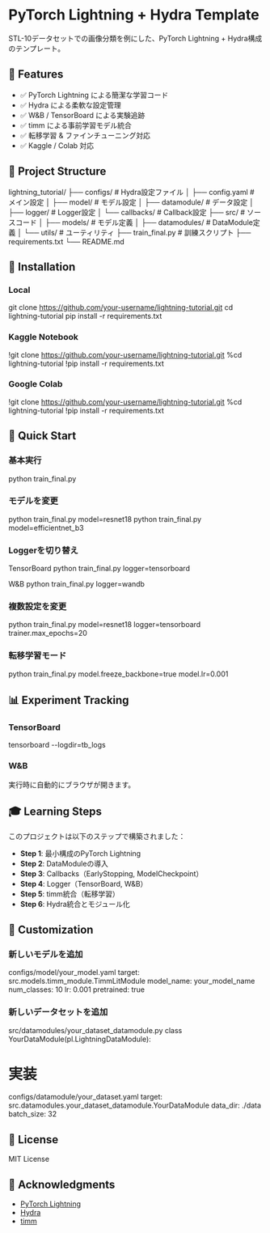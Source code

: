 # PyTorch Lightning + Hydra Template

STL-10データセットでの画像分類を例にした、PyTorch Lightning + Hydra構成のテンプレート。

## 🚀 Features

- ✅ PyTorch Lightning による簡潔な学習コード
- ✅ Hydra による柔軟な設定管理
- ✅ W&B / TensorBoard による実験追跡
- ✅ timm による事前学習モデル統合
- ✅ 転移学習 & ファインチューニング対応
- ✅ Kaggle / Colab 対応

## 📁 Project Structure
lightning_tutorial/
├── configs/ # Hydra設定ファイル
│ ├── config.yaml # メイン設定
│ ├── model/ # モデル設定
│ ├── datamodule/ # データ設定
│ ├── logger/ # Logger設定
│ └── callbacks/ # Callback設定
├── src/ # ソースコード
│ ├── models/ # モデル定義
│ ├── datamodules/ # DataModule定義
│ └── utils/ # ユーティリティ
├── train_final.py # 訓練スクリプト
├── requirements.txt
└── README.md


## 🔧 Installation

### Local
git clone https://github.com/your-username/lightning-tutorial.git
cd lightning-tutorial
pip install -r requirements.txt


### Kaggle Notebook
!git clone https://github.com/your-username/lightning-tutorial.git
%cd lightning-tutorial
!pip install -r requirements.txt


### Google Colab
!git clone https://github.com/your-username/lightning-tutorial.git
%cd lightning-tutorial
!pip install -r requirements.txt


## 🎯 Quick Start

### 基本実行
python train_final.py


### モデルを変更
python train_final.py model=resnet18
python train_final.py model=efficientnet_b3


### Loggerを切り替え
TensorBoard
python train_final.py logger=tensorboard

W&B
python train_final.py logger=wandb


### 複数設定を変更
python train_final.py model=resnet18 logger=tensorboard trainer.max_epochs=20


### 転移学習モード
python train_final.py model.freeze_backbone=true model.lr=0.001


## 📊 Experiment Tracking

### TensorBoard
tensorboard --logdir=tb_logs


### W&B

実行時に自動的にブラウザが開きます。

## 🎓 Learning Steps

このプロジェクトは以下のステップで構築されました：

- **Step 1**: 最小構成のPyTorch Lightning
- **Step 2**: DataModuleの導入
- **Step 3**: Callbacks（EarlyStopping, ModelCheckpoint）
- **Step 4**: Logger（TensorBoard, W&B）
- **Step 5**: timm統合（転移学習）
- **Step 6**: Hydra統合とモジュール化

## 🔨 Customization

### 新しいモデルを追加
configs/model/your_model.yaml
target: src.models.timm_module.TimmLitModule
model_name: your_model_name
num_classes: 10
lr: 0.001
pretrained: true


### 新しいデータセットを追加
src/datamodules/your_dataset_datamodule.py
class YourDataModule(pl.LightningDataModule):
# 実装
configs/datamodule/your_dataset.yaml
target: src.datamodules.your_dataset_datamodule.YourDataModule
data_dir: ./data
batch_size: 32


## 📝 License

MIT License

## 🙏 Acknowledgments

- [PyTorch Lightning](https://github.com/Lightning-AI/lightning)
- [Hydra](https://github.com/facebookresearch/hydra)
- [timm](https://github.com/huggingface/pytorch-image-models)








